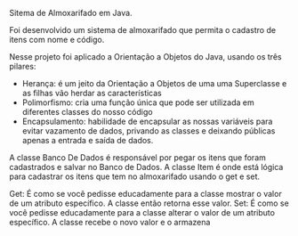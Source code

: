 Sitema de Almoxarifado em Java.

Foi desenvolvido um sistema de almoxarifado que permita o cadastro de itens com nome e código.

Nesse projeto foi aplicado a Orientação a Objetos do Java, usando os três pilares:

- Herança: é um jeito da Orientação a Objetos de uma uma Superclasse e as filhas vão herdar as características
- Polimorfismo: cria uma função única que pode ser utilizada em diferentes classes do nosso código
- Encapsulamento: habilidade de encapsular as nossas variáveis para evitar vazamento de dados, privando as classes e deixando públicas apenas a entrada e saída de dados.

A classe Banco De Dados é responsável por pegar os itens que foram cadastrados e salvar no Banco de Dados.
A classe Item é onde está lógica para cadastrar os itens que tem no almoxarifado usando o get e set.

Get: É como se você pedisse educadamente para a classe mostrar o valor de um atributo específico. A classe então retorna esse valor.
Set: É como se você pedisse educadamente para a classe alterar o valor de um atributo específico. A classe recebe o novo valor e o armazena


